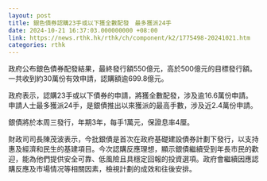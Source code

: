 ```yaml
---
layout: post
title: 銀色債券認購23手或以下獲全數配發　最多獲派24手
date: 2024-10-21 16:37:03.000000000 +08:00
link: https://news.rthk.hk/rthk/ch/component/k2/1775498-20241021.htm
categories: rthk
---
```


政府公布銀色債券配發結果，最終發行額550億元，高於500億元的目標發行額。一共收到約30萬份有效申請，認購額逾699.8億元。

政府表示，認購23手或以下債券的申請，將獲全數配發，涉及逾16.6萬份申請。申請人士最多獲派24手，是銀債推出以來獲派的最高手數，涉及近2.4萬份申請。

銀債將於本周三發行，年期3年，每手1萬元，保證息率4厘。

財政司司長陳茂波表示，今批銀債是首次在政府基礎建設債券計劃下發行，以支持惠及經濟和民生的基建項目。今次認購反應理想，顯示銀債繼續受到年長市民的歡迎，能為他們提供安全可靠、低風險且具穩定回報的投資選項。政府會繼續因應認購反應及市場情况等相關因素，檢視計劃的成效和往後安排。
